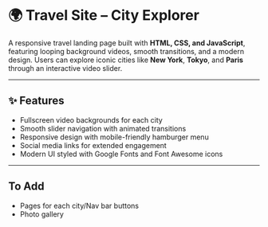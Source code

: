 # 🌍 Travel Site – City Explorer

A responsive travel landing page built with **HTML, CSS, and JavaScript**, featuring looping background videos, smooth transitions, and a modern design. Users can explore iconic cities like **New York**, **Tokyo**, and **Paris** through an interactive video slider.

---

## ✨ Features
-  Fullscreen video backgrounds for each city  
-  Smooth slider navigation with animated transitions  
-  Responsive design with mobile-friendly hamburger menu  
-  Social media links for extended engagement  
-  Modern UI styled with Google Fonts and Font Awesome icons  

---

## To Add
- Pages for each city/Nav bar buttons
- Photo gallery
  
